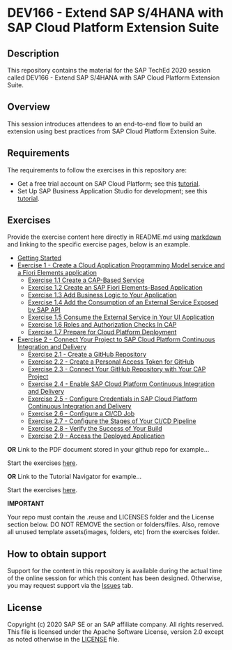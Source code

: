 # DEV166 - Extend SAP S/4HANA with SAP Cloud Platform Extension Suite

## Description

This repository contains the material for the SAP TechEd 2020 session called DEV166 - Extend SAP S/4HANA with SAP Cloud Platform Extension Suite.  

## Overview

This session introduces attendees to an end-to-end flow to build an extension using best practices from SAP Cloud Platform Extension Suite.

## Requirements

The requirements to follow the exercises in this repository are:
- Get a free trial account on SAP Cloud Platform; see this [tutorial](https://developers.sap.com/tutorials/hcp-create-trial-account.html).
- Set Up SAP Business Application Studio for development; see this [tutorial](https://developers.sap.com/tutorials/appstudio-onboarding.html).

## Exercises

Provide the exercise content here directly in README.md using [markdown](https://guides.github.com/features/mastering-markdown/) and linking to the specific exercise pages, below is an example.

- [Getting Started](exercises/ex0/)
- [Exercise 1 - Create a Cloud Application Programming Model service and a Fiori Elements application](exercises/ex1/)
    - [Exercise 1.1 Create a CAP-Based Service](exercises/ex1#exercise-11-create-a-cap-based-service)
    - [Exercise 1.2 Create an SAP Fiori Elements-Based Application](exercises/ex1#exercise-12-create-an-sap-fiori-elements-based-application)
    - [Exercise 1.3 Add Business Logic to Your Application](exercises/ex1#exercise-13-add-business-logic-to-your-applicat)
    - [Exercise 1.4 Add the Consumption of an External Service Exposed by SAP API](exercises/ex1#exercise-14-add-the-consumption-of-an-external-service-exposed-by-sap-api-business-hub-to-your-service)
    - [Exercise 1.5 Consume the External Service in Your UI Application](exercises/ex1#exercise-15-consume-the-external-service-in-your-ui-application)
    - [Exercise 1.6  Roles and Authorization Checks In CAP](exercises/ex1#exercise-16--roles-and-authorization-checks-in-cap)
    - [Exercise 1.7  Prepare for Cloud Platform Deployment](exercises/ex1#exercise-17--prepare-for-cloud-platform-deployment)
- [Exercise 2 - Connect Your Project to SAP Cloud Platform Continuous Integration and Delivery](exercises/ex2/)
    - [Exercise 2.1 - Create a GitHub Repository](exercises/ex2#exercise-21-create-a-github-repository)
    - [Exercise 2.2 - Create a Personal Access Token for GitHub](exercises/ex2#exercise-22-create-a-personal-access-token-for-github)
    - [Exercise 2.3 - Connect Your GitHub Repository with Your CAP Project](exercises/ex2#exercise-23-connect-your-github-repository-with-your-cap-project)
    - [Exercise 2.4 - Enable SAP Cloud Platform Continuous Integration and Delivery](exercises/ex2#exercise-24-enable-sap-cloud-platform-continuous-integration-and-delivery)
    - [Exercise 2.5 - Configure Credentials in SAP Cloud Platform Continuous Integration and Delivery](exercises/ex2#exercise-25-configure-credentials-in-sap-cloud-platform-continuous-integration-and-delivery)
    - [Exercise 2.6 - Configure a CI/CD Job](exercises/ex2#exercise-26-configure-a-cicd-job)
    - [Exercise 2.7 - Configure the Stages of Your CI/CD Pipeline](exercises/ex2#exercise-27-configure-the-stages-of-your-cicd-pipeline)
    - [Exercise 2.8 - Verify the Success of Your Build](exercises/ex2#exercise-28-verify-the-success-of-your-build)
    - [Exercise 2.9 - Access the Deployed Application](exercises/ex2#exercise-29-access-the-deployed-application)

    


**OR** Link to the PDF document stored in your github repo for example...

Start the exercises [here](exercises/myPDFDoc.pdf).
    
**OR** Link to the Tutorial Navigator for example...

Start the exercises [here](https://developers.sap.com/tutorials/abap-environment-trial-onboarding.html).

**IMPORTANT**

Your repo must contain the .reuse and LICENSES folder and the License section below. DO NOT REMOVE the section or folders/files. Also, remove all unused template assets(images, folders, etc) from the exercises folder. 

## How to obtain support

Support for the content in this repository is available during the actual time of the online session for which this content has been designed. Otherwise, you may request support via the [Issues](../../issues) tab.

## License
Copyright (c) 2020 SAP SE or an SAP affiliate company. All rights reserved. This file is licensed under the Apache Software License, version 2.0 except as noted otherwise in the [LICENSE](LICENSES/Apache-2.0.txt) file.
